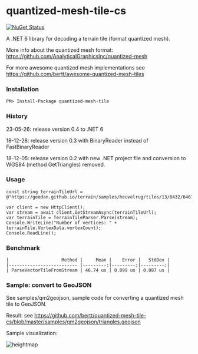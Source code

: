 # quantized-mesh-tile-cs

[![NuGet Status](http://img.shields.io/nuget/v/quantized-mesh-tile.svg?style=flat)](https://www.nuget.org/packages/quantized-mesh-tile/)

A .NET 6 library for decoding a terrain tile (format quantized mesh).

More info about the quantized mesh format: https://github.com/AnalyticalGraphicsInc/quantized-mesh

For more awesome quantized mesh implementations see https://github.com/bertt/awesome-quantized-mesh-tiles

### Installation

```
PM> Install-Package quantized-mesh-tile
```

### History

23-05-26: release version 0.4 to .NET 6

18-12-28: release version 0.3 with BinaryReader instead of FastBinaryReader

18-12-05: release version 0.2 with new .NET project file and conversion to WGS84 (method GetTriangles) removed.

### Usage

```
const string terrainTileUrl = @"https://geodan.github.io/terrain/samples/heuvelrug/tiles/13/8432/6467.terrain";

var client = new HttpClient();
var stream = await client.GetStreamAsync(terrainTileUrl);
var terrainTile = TerrainTileParser.Parse(stream);
Console.WriteLine("Number of vertices: " + terrainTile.VertexData.vertexCount);
Console.ReadLine();
```

### Benchmark

```
|                    Method |     Mean |    Error |   StdDev |
|-------------------------- |---------:|---------:|---------:|
| ParseVectorTileFromStream | 46.74 us | 0.099 us | 0.087 us |
```


 ### Sample: convert to GeoJSON

 See samples/qm2geojson, sample code for converting a quantized mesh tile to GeoJSON. 
 
 Result: see https://github.com/bertt/quantized-mesh-tile-cs/blob/master/samples/qm2geojson/triangles.geojson
 
 Sample visualization:

![heightmap](https://user-images.githubusercontent.com/538812/66191533-dbddc700-e68e-11e9-8a62-e190353c8b90.png)

